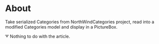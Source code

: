 ﻿# About

Take serialized Categories from NorthWindCategories project, read into a modified Categories model and display in a PictureBox.

:curly_loop: Nothing to do with the article.

